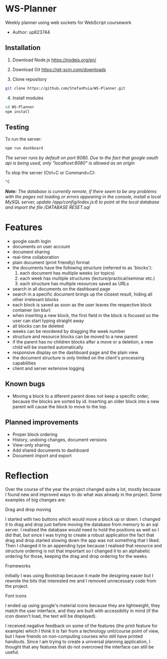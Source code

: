 # WS-Planner
Weekly planner using web sockets for WebScript coursework

* Author: up823744

Installation
------------
1. Download Node.js
https://nodejs.org/en/

2. Download Git
https://git-scm.com/downloads

3. Clone repository
```bash
git clone https://github.com/StefanPuia/WS-Planner.git
```

4. Install modules
```bash
cd WS-Planner
npm install
```

Testing
-------
To run the server:
```bash
npm run dashboard
```
<i>The server runs by default on port 8080.
Due to the fact that google oauth api is being used, only "localhost:8080" is allowed as an origin</i>

To stop the server (Ctrl+C or Command+C):
```bash
^C
```

<i><b>Note:</b> The database is currently remote, if there seem to be any problems with the pages not loading or errors appearing in the console, install a local MySQL server, update /app/config/index.js:6 to point at the local database and import the file /DATABASE RESET.sql</i>

Features
========
* google oauth login
* documents on user account
* document sharing
* real-time collaboration
* plain document (print friendly) format
* the documents have the following structure (referred to as 'blocks'):
	1. each document has multiple weeks (or topics)
	2. each week has multiple structures (lecture/practical/seminar etc.)
	3. each structure has multiple resources saved as URLs
* search in all documents on the dashboard page
* search in a specific document brings up the closest result, hiding all other irrelevant blocks
* each block is saved as soon as the user leaves the respective block container (on blur)
* when inserting a new block, the first field in the block is focused so the user can start typing straight away
* all blocks can be deleted
* weeks can be reordered by dragging the week number
* structure and resource blocks can be moved to a new parent
* if the parent has no children blocks after a move or a deletion, a new child will be inserted automatically
* responsive display on the dashboard page and the plain view
* the document structure is only limited on the client's processing capabilities
* client and server extensive logging

Known bugs
----------
* Moving a block to a diferent parent does not keep a specific order, because the blocks are sorted by id. Inserting an older block into a new parent will cause the block to move to the top.

Planned improvements
--------------------
* Proper block ordering
* History, undoing changes, document versions
* View-only sharing
* Add shared documents to dashboard
* Document import and export

# Reflection
Over the course of the year the project changed quite a lot, mostly because I found new and improved ways to do what was already in the project. Some examples of big changes are:

Drag and drop moving

I started with two buttons which would move a block up or down. I changed it to drag and drop just before moving the database from memory to an sql server. I realised the database would need to hold the positions as well so I did that, but since I was trying to create a robust application the fact that drag and drop started slowing down the app was not something that I liked. Then I changed it to an appending type because I realised that resource and structure ordering is not that important so I changed it to an alphabetic ordering for those, keeping the drag and drop ordering for the weeks.

Frameworks

Initially I was using Bootstrap because it made the designing easier but I rewrote the bits that interested me and I removed unnecessary code from the project.

Font icons

I ended up using google's material icons because they are lightweight, they match the user interface, and they are built with accessiblity in mind (if the icon doesn't load, the text will be displayed).

I received negative feedback on some of the features (the print feature for example) which I think it is fair from a technology unit/course point of view, but I have friends on non-computing courses who still have printed handouts. Since I am trying to create a universal planning application, I thought that any features that do not overcrowd the interface can still be useful.